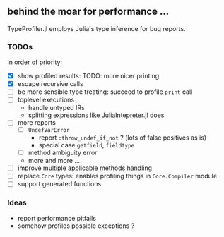 ## behind the moar for performance ...

TypeProfiler.jl employs Julia's type inference for bug reports.


### TODOs

in order of priority:

- [x] show profiled results: TODO: more nicer printing
- [x] escape recursive calls
- [ ] be more sensible type treating: succeed to profile `print` call
- [ ] toplevel executions
  * handle untyped IRs
  * splitting expressions like JuliaIntepreter.jl does
- [ ] more reports
  * [ ] `UndefVarError`
    + report `:throw_undef_if_not` ? (lots of false positives as is)
    + special case `getfield`, `fieldtype`
  * [ ] method ambiguity error
  * more and more ...
- [ ] improve multiple applicable methods handling
- [ ] replace `Core` types: enables profiling things in `Core.Compiler` module
- [ ] support generated functions

### Ideas

- report performance pitfalls
- somehow profiles possible exceptions ?
